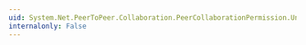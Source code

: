 ```yaml
---
uid: System.Net.PeerToPeer.Collaboration.PeerCollaborationPermission.Union(System.Security.IPermission)
internalonly: False
---
```

